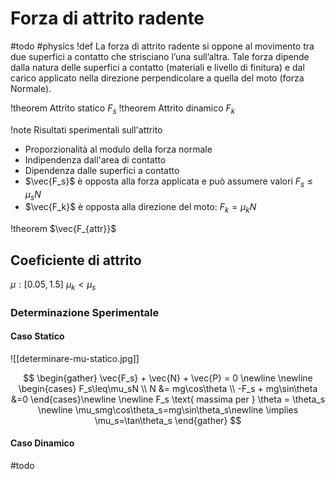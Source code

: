 # Forza di attrito radente
#todo #physics
!def
La forza di attrito radente si oppone al movimento tra due superfici a contatto che strisciano l’una sull’altra. Tale forza dipende dalla natura delle superfici a contatto (materiali e livello di finitura) e dal carico applicato nella direzione perpendicolare a quella del moto (forza Normale).

!theorem Attrito statico
$F_s$
!theorem Attrito dinamico
$F_k$

!note Risultati sperimentali sull'attrito

- Proporzionalità al modulo della forza normale
- Indipendenza dall'area di contatto
- Dipendenza dalle superfici a contatto
- $\vec{F_s}$ è opposta alla forza applicata e può assumere valori
  $F_s\leq \mu_sN$
- $\vec{F_k}$ è opposta alla direzione del moto:
  $F_k = \mu_kN$

!theorem
$\vec{F_{attr}}$
## Coeficiente di attrito
$\mu: [0.05,1.5]$
$\mu_k\lt\mu_s$
### Determinazione Sperimentale
#### Caso Statico
![[determinare-mu-statico.jpg]]

$$
\begin{gather}
\vec{F_s} + \vec{N} + \vec{P} = 0 \newline
\newline
\begin{cases}
F_s\leq\mu_sN \\
N &= mg\cos\theta \\
-F_s + mg\sin\theta &=0
\end{cases}\newline
\newline
F_s \text{ massima per } \theta = \theta_s \newline
\mu_smg\cos\theta_s=mg\sin\theta_s\newline
\implies \mu_s=\tan\theta_s
\end{gather}
$$
#### Caso Dinamico
#todo 
